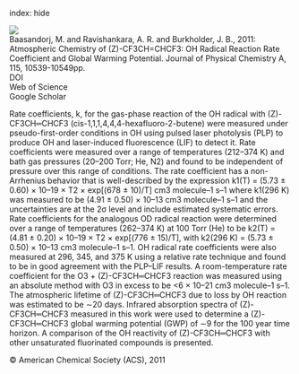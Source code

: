 index: hide

<div class="Citation">
    <div class="Citation-thumb CitationThumb-linked"  data-href="https://doi.org/10.1021/jp206195g">
      <img src="https://static.claimspace.cloud/climate-study-static/refs/thumbs/8/Baasandorj_et_al_2011-thumb.png" />
    </div>

  <div class="Citation-body">
    <div class="Citation-text">Baasandorj, M. and Ravishankara, A. R. and Burkholder, J. B., 2011: Atmospheric Chemistry of (Z)-CF3CH=CHCF3: OH Radical Reaction Rate Coefficient and Global Warming Potential. <span class="Article-journal">Journal of Physical Chemistry A, </span><span class="Article-volume">115, </span>10539-10549pp.</div>
    <div class="Citation-links">
      <div class="CitationLink" data-href="https://doi.org/10.1021/jp206195g">
        <div class="CitationLink-icon CitationLink-Doi"></div>
        <div class="CitationLink-text">DOI</div>
      </div>
      <div class="CitationLink" data-href="http://cel.webofknowledge.com/InboundService.do?customersID=atyponcel&smartRedirect=yes&mode=FullRecord&IsProductCode=Yes&product=CEL&Init=Yes&Func=Frame&action=retrieve&SrcApp=literatum&SrcAuth=atyponcel&SID=7CNc3cIRaBKjGbSujFM&UT=WOS:000295058300018">
        <div class="CitationLink-icon CitationLink-Isi"></div>
        <div class="CitationLink-text">Web of Science</div>
      </div>
      <div class="CitationLink" data-href="https://scholar.google.com/scholar?q=10.1021/jp206195g">
        <div class="CitationLink-icon CitationLink-Scholar"></div>
        <div class="CitationLink-text">Google Scholar</div>
      </div>
    </div>
  </div>
</div>

Rate coefficients, k, for the gas-phase reaction of the OH radical with (Z)-CF3CH═CHCF3 (cis-1,1,1,4,4,4-hexafluoro-2-butene) were measured under pseudo-first-order conditions in OH using pulsed laser photolysis (PLP) to produce OH and laser-induced fluorescence (LIF) to detect it. Rate coefficients were measured over a range of temperatures (212–374 K) and bath gas pressures (20–200 Torr; He, N2) and found to be independent of pressure over this range of conditions. The rate coefficient has a non-Arrhenius behavior that is well-described by the expression k1(T) = (5.73 ± 0.60) × 10–19 × T2 × exp[(678 ± 10)/T] cm3 molecule–1 s–1 where k1(296 K) was measured to be (4.91 ± 0.50) × 10–13 cm3 molecule–1 s–1 and the uncertainties are at the 2σ level and include estimated systematic errors. Rate coefficients for the analogous OD radical reaction were determined over a range of temperatures (262–374 K) at 100 Torr (He) to be k2(T) = (4.81 ± 0.20) × 10–19 × T2 × exp[(776 ± 15)/T], with k2(296 K) = (5.73 ± 0.50) × 10–13 cm3 molecule–1 s–1. OH radical rate coefficients were also measured at 296, 345, and 375 K using a relative rate technique and found to be in good agreement with the PLP–LIF results. A room-temperature rate coefficient for the O3 + (Z)-CF3CH═CHCF3 reaction was measured using an absolute method with O3 in excess to be <6 × 10–21 cm3 molecule–1 s–1. The atmospheric lifetime of (Z)-CF3CH═CHCF3 due to loss by OH reaction was estimated to be ∼20 days. Infrared absorption spectra of (Z)-CF3CH═CHCF3 measured in this work were used to determine a (Z)-CF3CH═CHCF3 global warming potential (GWP) of ∼9 for the 100 year time horizon. A comparison of the OH reactivity of (Z)-CF3CH═CHCF3 with other unsaturated fluorinated compounds is presented.

<div class="Citation-copy">
&copy; American Chemical Society (ACS), 2011
</div>
